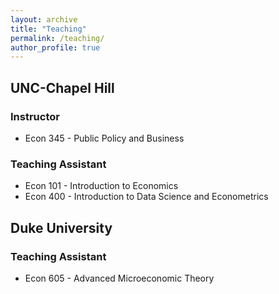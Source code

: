 ```yaml
---
layout: archive
title: "Teaching"
permalink: /teaching/
author_profile: true
---
```


## UNC-Chapel Hill
### Instructor
* Econ 345 - Public Policy and Business

### Teaching Assistant
* Econ 101 - Introduction to Economics
* Econ 400 - Introduction to Data Science and Econometrics

## Duke University
### Teaching Assistant
* Econ 605 - Advanced Microeconomic Theory
